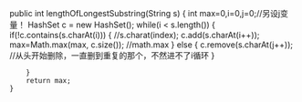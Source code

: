 
public int lengthOfLongestSubstring(String s) {
        	int max=0,i=0,j=0;//另设j变量！
		HashSet<Character> c = new HashSet<Character>();
		while(i < s.length()) {
			if(!c.contains(s.charAt(i))) {                    //s.charat(index);
				c.add(s.charAt(i++));
				max=Math.max(max, c.size());                     //math.max
			}
			else {
				c.remove(s.charAt(j++));                //从头开始删除，一直删到重复的那个，不然进不了i循环
			}
			
		}
		return max;
    }
